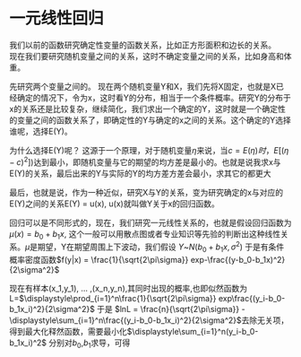 # 一元线性回归
我们以前的函数研究确定性变量的函数关系，比如正方形面积和边长的关系。  
现在我们要研究随机变量之间的关系，这时不确定变量之间的关系，比如身高和体重。

先研究两个变量之间的。
现在两个随机变量Y和X，我们先将X固定，也就是X已经确定的情况下，令为x，这时看Y的分布，相当于一个条件概率。研究Y的分布于x的关系还是比较复杂，继续简化，我们求出一个确定的Y，这时就是一个确定性的变量之间的函数关系了，即确定性的Y与确定的x之间的关系。这个确定的Y选择谁呢，选择E(Y)。   

为什么选择E(Y)呢？ 这源于一个原理，对于随机变量$\eta$来说，当$c = E(\eta)时，E[(\eta-c)^2])$达到最小，即随机变量与它的期望的均方差是最小的。也就是说我求x与E(Y)的关系，最后出来的Y与实际的Y的均方差方差会最小，求其它的都更大  

最后，也就是说，作为一种近似，研究X与Y的关系，变为研究确定的x与对应的E(Y)之间的关系E(Y) = u(x), u(x)就叫做Y关于x的回归函数。

回归可以是不同形式的，现在，我们研究一元线性关系的，也就是假设回归函数为$\mu(x) = b_0+b_1x$,  这个一般可以用散点图或者专业知识等先验的判断出这种线性关系。$\mu$是期望，Y在期望周围上下波动，我们假设 $Y\text{\textasciitilde}N(b_0+b_1x, \sigma^2)$ 于是有条件概率密度函数$f(y|x) = \frac{1}{\sqrt{2\pi\sigma}} exp-\frac{(y-b_0-b_1x)^2}{2\sigma^2}$


现在有样本(x_1,y_1), ... ,(x_n,y_n),其同时出现的概率,也即似然函数为L=$\displaystyle\prod_{i=1}^n\frac{1}{\sqrt{2\pi\sigma}} exp\frac{(y_i-b_0-b_1x_i)^2}{2\sigma^2}$ 于是 $lnL = \frac{n}{\sqrt{2\pi\sigma}} -\displaystyle\sum_{i=1}^n\frac{(y_i-b_0-b_1x_i)^2}{2\sigma^2}$去除无关项，得到最大化释然函数，需要最小化$\displaystyle\sum_{i=1}^n(y_i-b_0-b_1x_i)^2$ 分别对$b_0$,$b_1$求导，可得